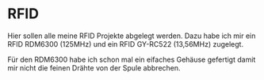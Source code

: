 # RFID
Hier sollen alle meine RFID Projekte abgelegt werden.
Dazu habe ich mir ein RFID RDM6300 (125MHz) und ein RFID GY-RC522 (13,56MHz) zugelegt.

Für den RDM6300 habe ich schon mal ein eifaches Gehäuse gefertigt damit mir nicht die 
feinen Drähte von der Spule abbrechen.

